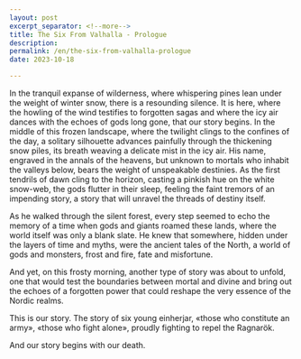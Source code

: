 ```yaml
---
layout: post
excerpt_separator: <!--more-->
title: The Six From Valhalla - Prologue
description: 
permalink: /en/the-six-from-valhalla-prologue
date: 2023-10-18

---
```


In the tranquil expanse of wilderness, where whispering pines lean under the weight of winter snow, there is a resounding silence. It is here, where the howling of the wind testifies to forgotten sagas and where the icy air dances with the echoes of gods long gone, that our story begins. In the middle of this frozen landscape, where the twilight clings to the confines of the day, a solitary silhouette advances painfully through the thickening snow piles, its breath weaving a delicate mist in the icy air. His name, engraved in the annals of the heavens, but unknown to mortals who inhabit the valleys below, bears the weight of unspeakable destinies. As the first tendrils of dawn cling to the horizon, casting a pinkish hue on the white snow-web, the gods flutter in their sleep, feeling the faint tremors of an impending story, a story that will unravel the threads of destiny itself.

As he walked through the silent forest, every step seemed to echo the memory of a time when gods and giants roamed these lands, where the world itself was only a blank slate. He knew that somewhere, hidden under the layers of time and myths, were the ancient tales of the North, a world of gods and monsters, frost and fire, fate and misfortune.

And yet, on this frosty morning, another type of story was about to unfold, one that would test the boundaries between mortal and divine and bring out the echoes of a forgotten power that could reshape the very essence of the Nordic realms.

This is our story. The story of six young einherjar, «those who constitute an army», «those who fight alone», proudly fighting to repel the Ragnarök.

And our story begins with our death.
